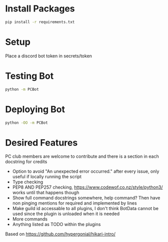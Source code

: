 # Install Packages
```sh
pip install -r requirements.txt
```

# Setup
Place a discord bot token in secrets/token

# Testing Bot
```sh
python -m PCBot
```

# Deploying Bot
```sh
python -OO -m PCBot
```

# Desired Features
PC club members are welcome to contribute and there is a section in each docstring for credits
* Option to avoid "An unexpected error occurred." after every issue, only useful if locally running the script
* Type checking
* PEP8 AND PEP257 checking, https://www.codewof.co.nz/style/python3/ works until that happens though
* Show full command docstrings somewhere, help command? Then have non pinging mentions for required and implemented by lines
* Make guild id accessable to all plugins, I don't think BotData cannot be used since the plugin is unloaded when it is needed
* More commands
* Anything listed as TODO within the plugins


Based on https://github.com/hypergonial/hikari-intro/